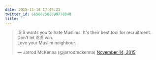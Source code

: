 ```yaml
---
date: 2015-11-14 17:48:21
twitter_id: 665662582699778048
title: ''
---
```


<blockquote class="twitter-tweet"><p lang="en" dir="ltr">ISIS wants you to hate Muslims. It&#39;s their best tool for recruitment. <br>Don&#39;t let ISIS win. <br>Love your Muslim neighbour.</p>&mdash; Jarrod McKenna (@jarrodmckenna) <a href="https://twitter.com/jarrodmckenna/status/665492097567358976?ref_src=twsrc%5Etfw">November 14, 2015</a></blockquote>
<script async src="https://platform.twitter.com/widgets.js" charset="utf-8"></script>
